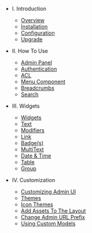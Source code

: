 - I. Introduction
    - [Overview](README.md)
    - [Installation](installation.md)
    - [Configuration](configuration.md)
    - [Upgrade](upgrade.md)

- II. How To Use
    - [Admin Panel](admin-panel.md)
    - [Authentication](admin-authentication.md)
    - [ACL](acl.md)
    - [Menu Component](menu.md)
    - [Breadcrumbs](breadcrumbs.md)
    - [Search](search.md)

- III. Widgets
    - [Widgets](widgets.md)
    - [Text](widget-text.md)
    - [Modifiers](widget-modifiers.md)
    - [Link](widget-link.md)
    - [Badge(s)](widget-badge.md)
    - [MultiText](widget-multitext.md)
    - [Date & Time](widget-datetime.md)
    - [Table](widgets-table.md)
    - [Group](widgets-group.md)

- IV. Customization
    - [Customizing Admin UI](customize-admin-ui.md)
    - [Themes](themes.md)
    - [Icon Themes](icon-themes.md)
    - [Add Assets To The Layout](assets.md)
    - [Change Admin URL Prefix](change-url-prefix.md)
    - [Using Custom Models](models.md)
